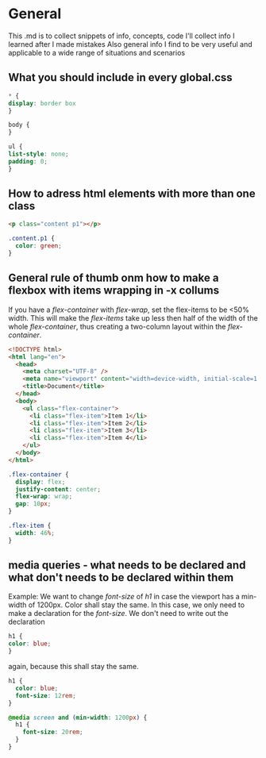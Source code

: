 # General

This .md is to collect snippets of info, concepts, code
I'll collect info I learned after I made mistakes
Also general info I find to be very useful and applicable to a wide range of situations and scenarios

## What you should include in every global.css

```CSS
* {
display: border box
}
```

```css
body {
}
```

```CSS
ul {
list-style: none;
padding: 0;
}
```

## How to adress html elements with more than one class

```html
<p class="content p1"></p>
```

```css
.content.p1 {
  color: green;
}
```

## General rule of thumb onm how to make a flexbox with items wrapping in -x collums

If you have a _flex-container_ with _flex-wrap_, set the flex-items to be <50% width.
This will make the _flex-items_ take up less then half of the width of the whole _flex-container_, thus creating a two-column layout within the _flex-container_.

```html
<!DOCTYPE html>
<html lang="en">
  <head>
    <meta charset="UTF-8" />
    <meta name="viewport" content="width=device-width, initial-scale=1.0" />
    <title>Document</title>
  </head>
  <body>
    <ul class="flex-container">
      <li class="flex-item">Item 1</li>
      <li class="flex-item">Item 2</li>
      <li class="flex-item">Item 3</li>
      <li class="flex-item">Item 4</li>
    </ul>
  </body>
</html>
```

```css
.flex-container {
  display: flex;
  justify-content: center;
  flex-wrap: wrap;
  gap: 10px;
}

.flex-item {
  width: 46%;
}
```

## media queries - what needs to be declared and what don't needs to be declared within them

Example:
We want to change _font-size_ of _h1_ in case the viewport has a min-width of 1200px. Color shall stay the same.
In this case, we only need to make a declaration for the _font-size_. We don't need to write out the declaration

```CSS
h1 {
color: blue;
}
```

again, because this shall stay the same.

```CSS
h1 {
  color: blue;
  font-size: 12rem;
}

@media screen and (min-width: 1200px) {
  h1 {
    font-size: 20rem;
  }
}
```
